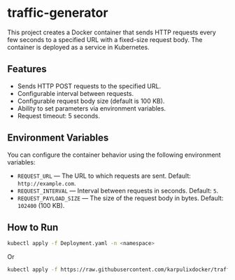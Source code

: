 # traffic-generator

This project creates a Docker container that sends HTTP requests every few seconds to a specified URL with a fixed-size request body. The container is deployed as a service in Kubernetes.

## Features

- Sends HTTP POST requests to the specified URL.
- Configurable interval between requests.
- Configurable request body size (default is 100 KB).
- Ability to set parameters via environment variables.
- Request timeout: 5 seconds.

## Environment Variables

You can configure the container behavior using the following environment variables:

- `REQUEST_URL` — The URL to which requests are sent. Default: `http://example.com`.
- `REQUEST_INTERVAL` — Interval between requests in seconds. Default: `5`.
- `REQUEST_PAYLOAD_SIZE` — The size of the request body in bytes. Default: `102400` (100 KB).

## How to Run

```sh
kubectl apply -f Deployment.yaml -n <namespace>
```

Or

```sh
kubectl apply -f https://raw.githubusercontent.com/karpulixdocker/traffic-generator/main/Deployment.yaml
```
